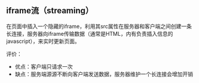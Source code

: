 
## iframe流（streaming）
在页面中插入一个隐藏的iframe，利用其src属性在服务器和客户端之间创建一条长连接，服务器向iframe传输数据（通常是HTML，内有负责插入信息的javascript），来实时更新页面。

评价：
* 优点：客户端只请求一次
* 缺点：服务端源源不断向客户端发送数据，服务器维护一个长连接会增加开销
